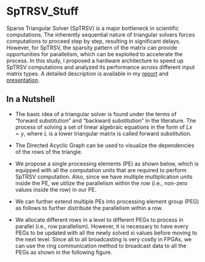 # SpTRSV_Stuff

Sparse Triangular Solver (SpTRSV) is a major bottleneck in scientific computations. The inherently sequential nature of triangular solvers forces computations to proceed step by step, resulting in significant delays. However, for SpTRSV, the sparsity pattern of the matrix can provide opportunities for parallelism, which can be exploited to accelerate the process. In this study, I proposed a hardware architecture to speed up SpTRSV computations and analyzed its performance across different input matrix types. A detailed description is available in my [report](https://github.com/dilshansk/SpTRSV_Stuff/blob/main/documents/Evaluating%20SpTRSV%20Design%20Performance%20for%20FPGAs-Report.pdf) and [presentation](https://github.com/dilshansk/SpTRSV_Stuff/blob/main/documents/Evaluating%20SpTRSV%20Design%20Performance%20for%20FPGAs-Presentation.pdf).


## In a Nutshell

* The basic idea of a triangular solver is found under the terms of “forward substitution” and “backward substitution” in the literature. The process of solving a set of linear algebraic equations in the form of $Lx=y$, where $L$ is a lower triangular matrix is called forward substitution.

* The Directed Acyclic Graph can be used to visualize the dependencies of the rows of the triangle.

* We propose a single processing elements (PE) as shown below, which is equipped with all the computation units that are required to perform SpTRSV computation. Also, since we have multiple multiplication units inside the PE, we utilize the parallelism within the row (i.e., non-zero values inside the row) in our PE.

* We can further extend multiple PEs into processing element group (PEG) as follows to further distribute the parallelism within a row.

* We allocate different rows in a level to different PEGs to process in parallel (i.e., row parallelism). However, it is necessary to have every PEGs to be updated with all the newly solved xi values before moving to the next level. Since all to all broadcasting is very costly in FPGAs, we can use the ring communication method to broadcast data to all the PEGs as shown in the following figure.
